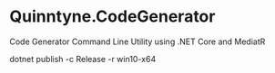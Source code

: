 # Quinntyne.CodeGenerator
Code Generator Command Line Utility using .NET Core and MediatR

dotnet publish -c Release -r win10-x64
